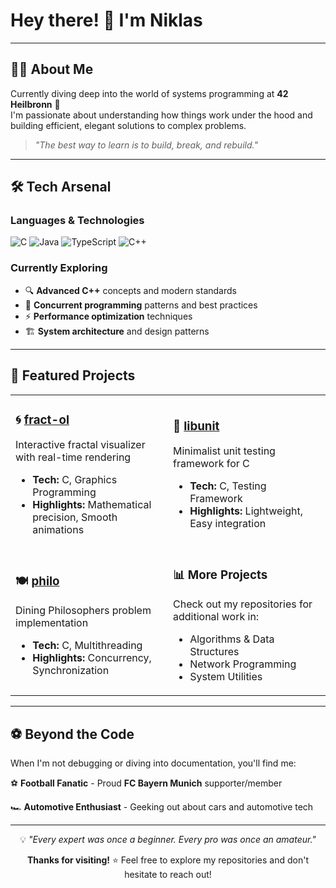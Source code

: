 # Hey there! 👋 I'm Niklas

---

## 🧑‍💻 About Me

Currently diving deep into the world of systems programming at **42 Heilbronn** 🏫  
I'm passionate about understanding how things work under the hood and building efficient, elegant solutions to complex problems.

> *"The best way to learn is to build, break, and rebuild."*

---

## 🛠️ Tech Arsenal

### Languages & Technologies
![C](https://img.shields.io/badge/C-00599C?style=for-the-badge&logo=c&logoColor=white)
![Java](https://img.shields.io/badge/Java-ED8B00?style=for-the-badge&logo=openjdk&logoColor=white)
![TypeScript](https://img.shields.io/badge/TypeScript-007ACC?style=for-the-badge&logo=typescript&logoColor=white)
![C++](https://img.shields.io/badge/C++-00599C?style=for-the-badge&logo=c%2B%2B&logoColor=white)

### Currently Exploring
- 🔍 **Advanced C++** concepts and modern standards
- 🧵 **Concurrent programming** patterns and best practices  
- ⚡ **Performance optimization** techniques
- 🏗️ **System architecture** and design patterns

---

## 🚀 Featured Projects

<table>
<tr>
<td width="50%">

### 🌀 [fract-ol](https://github.com/nweber23/fract-ol)
Interactive fractal visualizer with real-time rendering
- **Tech:** C, Graphics Programming
- **Highlights:** Mathematical precision, Smooth animations

</td>
<td width="50%">

### 🧪 [libunit](https://github.com/nweber23/libunit)  
Minimalist unit testing framework for C
- **Tech:** C, Testing Framework
- **Highlights:** Lightweight, Easy integration

</td>
</tr>
<tr>
<td width="50%">

### 🍽️ [philo](https://github.com/nweber23/philo)
Dining Philosophers problem implementation
- **Tech:** C, Multithreading
- **Highlights:** Concurrency, Synchronization

</td>
<td width="50%">

### 📊 More Projects
Check out my repositories for additional work in:
- Algorithms & Data Structures
- Network Programming  
- System Utilities

</td>
</tr>
</table>

---

## ⚽️ Beyond the Code

When I'm not debugging or diving into documentation, you'll find me:

⚽️ **Football Fanatic** - Proud **FC Bayern Munich** supporter/member

🏎️ **Automotive Enthusiast** - Geeking out about cars and automotive tech  

---

<div align="center">
  
💡 *"Every expert was once a beginner. Every pro was once an amateur."*

**Thanks for visiting!** ⭐ Feel free to explore my repositories and don't hesitate to reach out!

</div>
